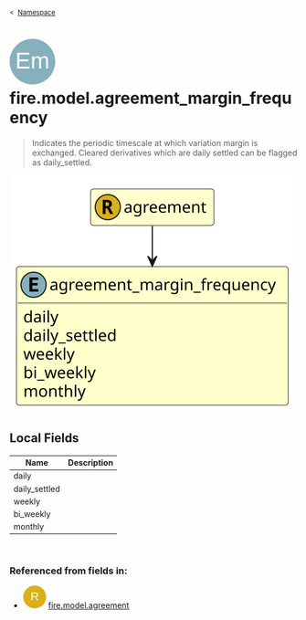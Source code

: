 <sub>&lt;&nbsp; [Namespace](index.md)</sub>
# <img src='images/enumType-lg.svg'/> fire.model.agreement_margin_frequency
>  
>Indicates the periodic timescale at which variation margin is exchanged. Cleared derivatives which are daily settled can be flagged as daily_settled.
> 
<img src='images/fire.model.agreement_margin_frequency.svg'/>


## Local Fields


| Name        | Description |
| ----------- | ----------- |
| daily |   |
| daily_settled |   |
| weekly |   |
| bi_weekly |   |
| monthly |   |

<br/>

### Referenced from fields in:
- <img src='images/recordType.svg'/> [fire.model.agreement](UDT-fire.model.agreement.md)
